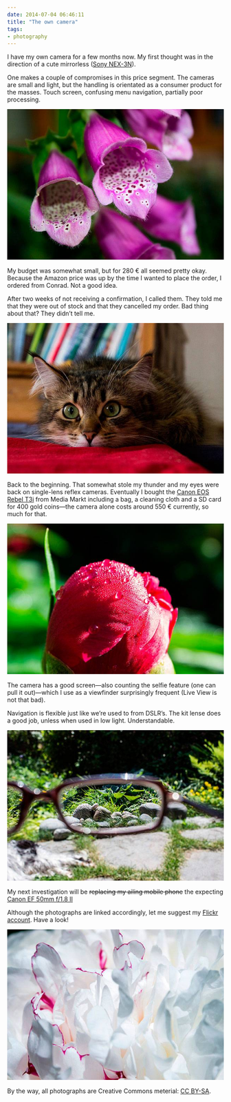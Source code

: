 ```yaml
---
date: 2014-07-04 06:46:11
title: "The own camera"
tags:
- photography
---
```

I have my own camera for a few months now. My first thought was in the direction of a cute mirrorless ([Sony NEX-3N](http://www.amazon.com/Sony-NEX-3NL-Compact-Interchangeable-Digital/dp/B00BF9MUBM)).

One makes a couple of compromises in this price segment. The cameras are small and light, but the handling is orientated as a consumer product for the masses. Touch screen, confusing menu navigation, partially poor processing.

<a href="https://www.flickr.com/photos/kleinfreund/14366190156/"><img src="/img/posts/flickr-1.jpg" alt="Foxglove" width="620" height="349"></a>

My budget was somewhat small, but for 280 € all seemed pretty okay. Because the Amazon price was up by the time I wanted to place the order, I ordered from Conrad. Not a good idea.

After two weeks of not receiving a confirmation, I called them. They told me that they were out of stock and that they cancelled my order. Bad thing about that? They didn’t tell me.

<a href="https://www.flickr.com/photos/kleinfreund/14032864382/"><img src="/img/posts/flickr-2.jpg" alt="Eva — Siberean Forest Cat" width="620" height="349"></a>

Back to the beginning. That somewhat stole my thunder and my eyes were back on single-lens reflex cameras. Eventually I bought the [Canon EOS Rebel T3i](http://www.amazon.com/Canon-Digital-Imaging-18-55mm-3-5-5-6/dp/B004J3V90Y) from Media Markt including a bag, a cleaning cloth and a SD card for 400 gold coins—the camera alone costs around 550 € currently, so much for that.

<a href="https://www.flickr.com/photos/kleinfreund/14274453544/"><img src="/img/posts/flickr-3.jpg" alt="Peony (red)" width="620" height="349"></a>

The camera has a good screen—also counting the selfie feature (one can pull it out)—which I use as a viewfinder surprisingly frequent (Live View is not that bad).

Navigation is flexible just like we’re used to from DSLR’s. The kit lense does a good job, unless when used in low light. Understandable.

<a href="https://www.flickr.com/photos/kleinfreund/14522077401/"><img src="/img/posts/flickr-4.jpg" alt="The garden through glasses" width="620" height="349"></a>

My next investigation will be <s>replacing my ailing mobile phone</s> the expecting [Canon EF 50mm f/1.8 II](http://www.amazon.com/Canon-50mm-1-8-Camera-Lens/dp/B00007E7JU)

Although the photographs are linked accordingly, let me suggest my [Flickr account](https://www.flickr.com/photos/kleinfreund). Have a look!

<a href="https://www.flickr.com/photos/kleinfreund/14349218616/"><img src="/img/posts/flickr-5.jpg" alt="Peony (white)" width="620" height="349"></a>

By the way, all photographs are Creative Commons meterial: [CC BY-SA](http://creativecommons.org/licenses/by-sa/3.0/).
